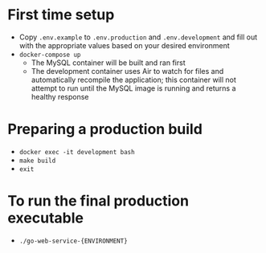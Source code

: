 # First time setup
- Copy `.env.example` to `.env.production` and `.env.development` and fill out with the appropriate values based on your desired environment
- `docker-compose up`
  - The MySQL container will be built and ran first
  - The development container uses Air to watch for files and automatically recompile the application; this container will not attempt to run until the MySQL image is running and returns a healthy response

# Preparing a production build
- `docker exec -it development bash`
- `make build`
- `exit`

# To run the final production executable
- `./go-web-service-{ENVIRONMENT}`
